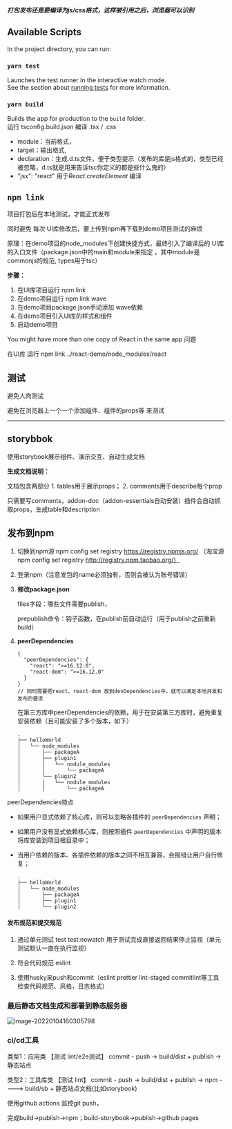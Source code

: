 

***打包发布还是要编译为js/css格式，这样被引用之后，浏览器可以识别***

## Available Scripts

In the project directory, you can run:


### `yarn test`

Launches the test runner in the interactive watch mode.\
See the section about [running tests](https://facebook.github.io/create-react-app/docs/running-tests) for more information.

### `yarn build`

Builds the app for production to the `build` folder.\
运行 tsconfig.build.json 编译 .tsx / .css

* module：当前格式，
* target：输出格式,
* declaration：生成.d.ts文件，便于类型提示（发布的库是js格式的，类型已经被忽略，d.ts就是用来告诉tsc你定义的都是些什么鬼的）
* "jsx": "react" 用于*React*.*createElement* 编译



## `npm link`

项目打包后在本地测试，才能正式发布

同时避免 每次 UI库修改后，要上传到npm再下载到demo项目测试的麻烦

原理：在demo项目的node_modules下创建快捷方式，最终引入了编译后的 UI库的入口文件（package.json中的main和module来指定 ，其中module是commonjs的规范, types用于tsc）

**步骤：**

1. 在UI库项目运行 npm link
2. 在demo项目运行 npm link wave
3. 在demo项目package.json手动添加 wave依赖
4. 在demo项目引入UI库的样式和组件
5. 启动demo项目

You might have more than one copy of React in the same app 问题

 在UI库 运行 npm link ../react-demo/node_modules/react 



## 测试

避免人肉测试

避免在浏览器上一个一个添加组件、组件的props等 来测试

------



## storybbok

使用storybook展示组件、演示交互、自动生成文档

**生成文档说明：**

文档包含两部分 1. tables用于展示props；  2. comments用于describe每个prop

只需要写comments，addon-doc（addon-essentials自动安装）插件会自动抓取props，生成table和description 

## 发布到npm

1. 切换到npm源 npm config set registry https://registry.npmjs.org/  （淘宝源 npm config set registry http://registry.npm.taobao.org/）

2. 登录npm（注意发包的name必须独有，否则会被认为账号错误）

3. **修改package.json**

   files字段：哪些文件需要publish，

   prepublish命令：钩子函数，在publish前自动运行（用于publish之前重新build）

4. **peerDependencies**

   ```
   {
     "peerDependencies": {
       "react": ">=16.12.0",
       "react-dom": ">=16.12.0"
     }
   }
   // 同时需要把react、react-dom 放到devDependencies中，就可以满足本地开发和发布的要求
   ```

   在第三方库中peerDependencies的依赖，用于在安装第三方库时，避免重复安装依赖（且可能安装了多个版本，如下）

   ```asciidoc
   .
   ├── helloWorld
   │   └── node_modules
   │       ├── packageA
   │       ├── plugin1
   │       │   └── nodule_modules
   │       │       └── packageA
   │       └── plugin2
   │       │   └── nodule_modules
   │       │       └── packageA
   ```

peerDependencies特点

- 如果用户显式依赖了核心库，则可以忽略各插件的 `peerDependencies` 声明；

- 如果用户没有显式依赖核心库，则按照插件 `peerDependencies` 中声明的版本将库安装到项目根目录中；

- 当用户依赖的版本、各插件依赖的版本之间不相互兼容，会报错让用户自行修复；

  ```asciidoc
  .
  ├── helloWorld
  │   └── node_modules
  │       ├── packageA
  │       ├── plugin1
  │       └── plugin2
  ```

#### 发布规范和提交规范

1. 通过单元测试 test  test:nowatch 用于测试完成直接返回结果停止监视（单元测试默认一直在执行监视）

2. 符合代码规范 eslint
3. 使用husky来push和commit（eslint  prettier lint-staged  commitlint等工具检查代码规范、风格，日志格式）

### 最后静态文档生成和部署到静态服务器

![image-20220104160305798](C:\Users\bocha\AppData\Roaming\Typora\typora-user-images\image-20220104160305798.png)



### ci/cd工具

类型1：应用类
【测试 lint/e2e测试】  commit - push ->  build/dist + publish ->  静态站点


类型2：工具库类 
【测试 lint】 commit - push ->  build/dist +  publish -> npm   ---->   build/sb + 静态站点文档(比如storybook) 



使用github actions 监控git push，

完成build->publish->npm；build-storybook->publish->github pages
